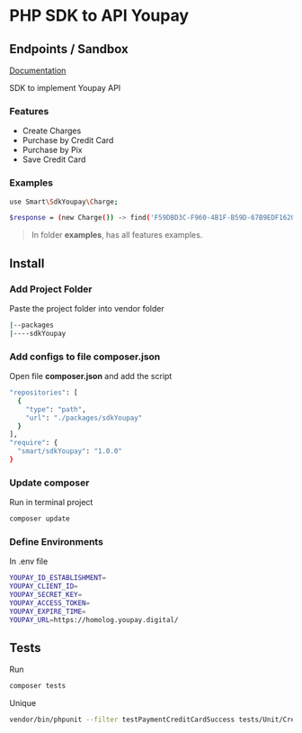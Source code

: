 # PHP SDK to API Youpay

## Endpoints / Sandbox

[Documentation](https://youpay.readme.io/reference/introdução)

SDK to implement Youpay API

### Features

- Create Charges
- Purchase by Credit Card
- Purchase by Pix
- Save Credit Card

### Examples

```sh
use Smart\SdkYoupay\Charge;

$response = (new Charge()) -> find('F59DBD3C-F960-4B1F-B59D-67B9EDF1620F');
```

> In folder **examples**, has all features examples.

## Install

### Add Project Folder

Paste the project folder into vendor folder

```sh
|--packages
|----sdkYoupay
```

### Add configs to file composer.json

Open file **composer.json** and add the script

```sh
"repositories": [
  {
    "type": "path",
    "url": "./packages/sdkYoupay"
  }
],
"require": {
  "smart/sdkYoupay": "1.0.0"
}
```

### Update composer

Run in terminal project

```sh
composer update
```

### Define Environments

In .env file

```sh
YOUPAY_ID_ESTABLISHMENT=
YOUPAY_CLIENT_ID=
YOUPAY_SECRET_KEY=
YOUPAY_ACCESS_TOKEN=
YOUPAY_EXPIRE_TIME=
YOUPAY_URL=https://homolog.youpay.digital/
```

## Tests

Run

```sh
composer tests
```

Unique

```sh
vendor/bin/phpunit --filter testPaymentCreditCardSuccess tests/Unit/CreditCardTest.php
```
